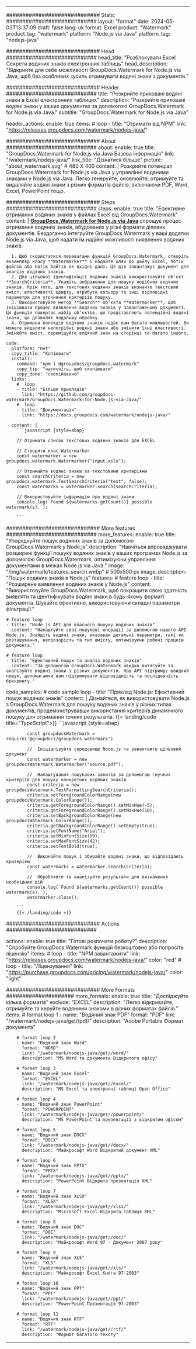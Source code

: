 
---
############################# Static ############################
layout: "format"
date:  2024-05-03T13:37:09
draft: false
lang: uk
format: Excel
product: "Watermark"
product_tag: "watermark"
platform: "Node.js via Java"
platform_tag: "nodejs-java"

############################# Head ############################
head_title: "Розблокувати Excel Секрети водяних знаків електронних таблиць"
head_description: "Відкрийте для себе можливості GroupDocs.Watermark for Node.js via Java, щоб без особливих зусиль отримувати водяні знаки з документів."

############################# Header ############################
title: "Розкрийте приховані водяні знаки в Excel електронних таблицях" 
description: "Розкрийте приховані водяні знаки у ваших документах за допомогою GroupDocs.Watermark for Node.js via Java."
subtitle: "GroupDocs.Watermark for Node.js via Java" 

header_actions:
  enable: true
  items:
    #  loop
    - title: "Отримати від NPM"
      link: "https://releases.groupdocs.com/watermark/nodejs-java/"
      
############################# About ############################
about:
    enable: true
    title: "GroupDocs.Watermark for Node.js via Java Базова інформація"
    link: "/watermark/nodejs-java/"
    link_title: "Дізнатися більше"
    picture: "about_watermark.svg" # 480 X 400
    content: |
       Розкрийте потенціал GroupDocs.Watermark for Node.js via Java у управлінні водяними знаками у Node.js via Java. Легко генеруйте, оновлюйте, отримуйте та видаляйте водяні знаки з різних форматів файлів, включаючи PDF, Word, Excel, PowerPoint тощо.

############################# Steps ############################
steps:
    enable: true
    title: "Ефективне отримання водяних знаків у файлах Excel від GroupDocs.Watermark"
    content: |
      **[GroupDocs.Watermark for Node.js via Java](https://products.groupdocs.com/watermark/nodejs-java/)** спрощує процес отримання водяних знаків, вбудованих у різні формати ділових документів. Бездоганно інтегруйте GroupDocs.Watermark у ваші додатки Node.js via Java, щоб надати їм надійні можливості виявлення водяних знаків.
      
      1. Щоб скористатися перевагами функцій GroupDocs.Watermark, створіть екземпляр класу **Watermarker** і надайте шлях до файлу Excel, потік файлів або потік байтів як вхідні дані. Ця дія завантажує документ для аналізу водяних знаків.
      2. Для цільової ідентифікації водяних знаків використовуйте об’єкт **SearchCriteria**. Укажіть зображення для пошуку подібних водяних знаків. Крім того, для текстових водяних знаків визначте текстовий вміст, властивості шрифту, атрибути кольору та інші відповідні параметри для уточнення критеріїв пошуку.
      3. Використовуйте метод **Search** об’єкта **Watermarker**, щоб ініціювати процес виявлення водяних знаків у завантаженому документі. Ця функція повертає набір об’єктів, що представляють потенційні водяні знаки, що дозволяє подальшу обробку.
      4. Отримана колекція водяних знаків надає вам багато можливостей. Ви можете видалити непотрібні водяні знаки або змінити їхні властивості. Змінюйте вміст, переміщуйте водяний знак на сторінці та багато іншого.
   
    code:
      platform: "net"
      copy_title: "Копіювати"
      install:
        command: "npm i @groupdocs/groupdocs.watermark"
        copy_tip: "натисніть, щоб скопіювати"
        copy_done: "скопійовано"
      links:
        #  loop
        - title: "Більше прикладів"
          link: "https://github.com/groupdocs-watermark/GroupDocs.Watermark-for-Node.js-via-Java/"
        #  loop
        - title: "Документація"
          link: "https://docs.groupdocs.com/watermark/nodejs-java/"
          
      content: |
        ```javascript {style=abap}

        // Отримати список текстових водяних знаків для EXCEL

        // Створити клас Watermarker
        const watermarker = new groupdocs.watermark.Watermarker("input.xslx");
        
        // Отримайте водяні знаки за текстовими критеріями
        const searchCriteria = new groupdocs.watermark.TextSearchCriteria("test", false);
        const watermarks = watermarker.search(searchCriteria);

        // Використовуйте інформацію про водяні знаки
        console.log(`Found ${watermarks.getCount()} possible watermark(s).`);
        
        ```            

############################# More features ############################
more_features:
  enable: true
  title: "Упорядкуйте пошук водяних знаків за допомогою GroupDocs.Watermark у Node.js"
  description: "Навчіться впроваджувати розширені функції пошуку водяних знаків у ваших програмах Node.js за допомогою GroupDocs.Watermark, оптимізуючи управління документами в межах Node.js via Java."
  image: "/img/watermark/features_search.webp" # 500x500 px
  image_description: "Пошук водяних знаків в Node.js"
  features:
    # feature loop
    - title: "Розширене виявлення водяних знаків у Node.js"
      content: "Використовуйте GroupDocs.Watermark, щоб покращити свою здатність виявляти та ідентифікувати водяні знаки в будь-якому форматі документа. Шукайте ефективно, використовуючи складні параметри фільтрації."

    # feature loop
    - title: "Node.js API для власного пошуку водяних знаків"
      content: "Налаштуйте свої пошукові операції за допомогою нашого API Node.js. Знайдіть водяні знаки, вказавши детальні параметри, такі як розташування, непрозорість та тип вмісту, оптимізуючи робочі процеси документа."

    # feature loop
    - title: "Ефективний пошук та аналіз водяних знаків"
      content: "За допомогою GroupDocs.Watermark швидко витягуйте та аналізуйте водяні знаки з різних документів. Наш API підтримує швидкий пошук, допомагаючи вам підтримувати відповідність та послідовність брендингу."
      
  code_samples:
    # code sample loop
    - title: "Приклад Node.js: Ефективний пошук водяних знаків"
      content: |
        Дізнайтеся, як використовувати Node.js з GroupDocs.Watermark для пошуку водяних знаків у різних типах документів, продемонструвавши використання критеріїв динамічного пошуку для отримання точних результатів.
        {{< landing/code title="TypeScript">}}
        ```javascript {style=abap}
        
            const groupdocsWatermark = require('@groupdocs/groupdocs.watermark')

            //  Ініціалізуйте середовище Node.js та завантажте цільовий документ
            const watermarker = new groupdocsWatermark.Watermarker("source.pdf");

            //  Налаштування пошукових запитів за допомогою гнучких критеріїв для пошуку конкретних водяних знаків
            const criteria = new groupdocsWatermark.TextFormattingSearchCriteria();
            criteria.setForegroundColorRange(new groupdocsWatermark.ColorRange());
            criteria.getForegroundColorRange().setMinHue(-5);
            criteria.getForegroundColorRange().setMaxHue(10);
            criteria.setBackgroundColorRange(new groupdocsWatermark.ColorRange());
            criteria.getBackgroundColorRange().setEmpty(true);
            criteria.setFontName("Arial");
            criteria.setMinFontSize(19);
            criteria.setMaxFontSize(42);
            criteria.setFontBold(true);
  
            //  Виконайте пошук і збирайте водяні знаки, що відповідають критеріям
            const watermarks = watermarker.search(criteria);

            //  Обробляйте та аналізуйте результати для визначення необхідних дій
            console.log(`Found ${watermarks.getCount()} possible watermark(s).`);
            watermarker.close();

        ```
        {{< /landing/code >}}


############################# Actions ############################

actions:
  enable: true
  title: "Готові розпочати роботу?"
  description: "Спробуйте GroupDocs.Watermark функцій безкоштовно або попросіть ліцензію"
  items:
    #  loop
    - title: "NPM завантажити"
      link: "https://releases.groupdocs.com/watermark/nodejs-java/"
      color: "red"
        #  loop
    - title: "Ліцензування"
      link: "https://purchase.groupdocs.com/pricing/watermark/nodejs-java/"
      color: "light"


############################# More Formats #####################
more_formats:
    enable: true
    title: "Досліджуйте кілька форматів"
    exclude: "EXCEL"
    description: "Легко відкривайте, отримуйте та керуйте водяними знаками в різних форматах файлів."
    items: 
        # format loop 1
        - name: "Водяний знак PDF"
          format: "PDF"
          link: "/watermark/nodejs-java/get//pdf/"
          description: "Adobe Portable Формат документа"

        # format loop 2
        - name: "Водяний знак Word"
          format: "WORD"
          link: "/watermark/nodejs-java/get//word/"
          description: "MS Word та документи Відкритого офісу"
          
        # format loop 3
        - name: "Водяний знак Excel"
          format: "EXCEL"
          link: "/watermark/nodejs-java/get//excel/"
          description: "MS Excel та електронні таблиці Open Office"

        # format loop 4
        - name: "Водяний знак PowerPoint"
          format: "POWERPOINT"
          link: "/watermark/nodejs-java/get//powerpoint/"
          description: "MS PowerPoint та презентації з відкритим офісом"

        # format loop 5
        - name: "Водяний знак DOCX"
          format: "DOCX"
          link: "/watermark/nodejs-java/get//docx/"
          description: "Майкрософт Word Відкритий документ XML"
          
        # format loop 6
        - name: "Водяний знак PPTX"
          format: "PPTX"
          link: "/watermark/nodejs-java/get//pptx/"
          description: "PowerPoint Відкрита презентація XML"
          
        # format loop 7
        - name: "Водяний знак XLSX"
          format: "XLSX"
          link: "/watermark/nodejs-java/get//xlsx/"
          description: "Microsoft Excel Відкрита таблиця XML"

        # format loop 8
        - name: "Водяний знак DOC"
          format: "DOC"
          link: "/watermark/nodejs-java/get//doc/"
          description: "Майкрософт Word 97 - Документ 2007 року"

        # format loop 9
        - name: "Водяний знак XLS"
          format: "XLS"
          link: "/watermark/nodejs-java/get//xls/"
          description: "Майкрософт Excel Книга 97-2003"

        # format loop 10
        - name: "Водяний знак PPT"
          format: "PPT"
          link: "/watermark/nodejs-java/get//ppt/"
          description: "PowerPoint Презентація 97-2003"

        # format loop 11
        - name: "Водяний знак RTF"
          format: "RTF"
          link: "/watermark/nodejs-java/get//rtf/"
          description: "Формат багатого тексту"

---